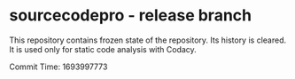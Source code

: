 # sourcecodepro - release branch

This repository contains frozen state of the repository.
Its history is cleared. It is used only for static code
analysis with Codacy.

Commit Time: 1693997773